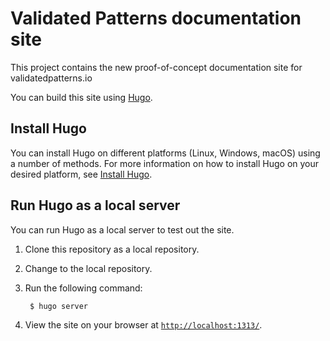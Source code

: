 # Validated Patterns documentation site

This project contains the new proof-of-concept documentation site for validatedpatterns.io

You can build this site using [Hugo](https://gohugo.io/).

## Install Hugo

You can install Hugo on different platforms (Linux, Windows, macOS) using a number of methods. For more information on how to install Hugo on your desired platform, see [Install Hugo](https://gohugo.io/getting-started/installing/).

## Run Hugo as a local server

You can run Hugo as a local server to test out the site.

1. Clone this repository as a local repository.

2. Change to the local repository.

3. Run the following command:

        $ hugo server

4. View the site on your browser at [`http://localhost:1313/`](http://localhost:1313/).
